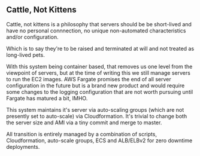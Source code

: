 ## Cattle, Not Kittens

Cattle, not kittens is a philosophy that servers should be be short-lived and have no personal connnection, no unique non-automated characteristics and/or configuration.

Which is to say they're to be raised and terminated at will and not treated as long-lived pets.

With this system being container based, that removes us one level from the viewpoint of servers, but at the time of writing this we still manage servers to run the EC2 images. AWS Fargate promises the end of all server configuration in the future but is a brand new product and would require some changes to the logging configuration that are not worth pursuing until Fargate has matured a bit, IMHO.

This system maintains it's server via auto-scaling groups (which are not presently set to auto-scale) via Cloudformation. It's trivial to change both the server size and AMI via a tiny commit and merge to master.

All transition is entirely managed by a combination of scripts, Cloudformation, auto-scale groups, ECS and ALB/ELBv2 for zero downtime deployments.
